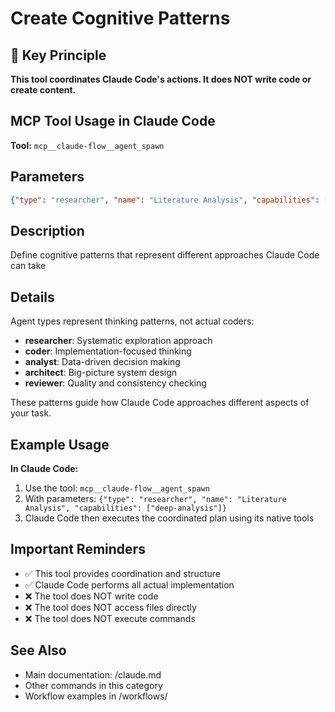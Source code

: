 # Create Cognitive Patterns

## 🎯 Key Principle
**This tool coordinates Claude Code's actions. It does NOT write code or create content.**

## MCP Tool Usage in Claude Code

**Tool:** `mcp__claude-flow__agent_spawn`

## Parameters
```json
{"type": "researcher", "name": "Literature Analysis", "capabilities": ["deep-analysis"]}
```

## Description
Define cognitive patterns that represent different approaches Claude Code can take

## Details
Agent types represent thinking patterns, not actual coders:
- **researcher**: Systematic exploration approach
- **coder**: Implementation-focused thinking
- **analyst**: Data-driven decision making
- **architect**: Big-picture system design
- **reviewer**: Quality and consistency checking

These patterns guide how Claude Code approaches different aspects of your task.

## Example Usage

**In Claude Code:**
1. Use the tool: `mcp__claude-flow__agent_spawn`
2. With parameters: `{"type": "researcher", "name": "Literature Analysis", "capabilities": ["deep-analysis"]}`
3. Claude Code then executes the coordinated plan using its native tools

## Important Reminders
- ✅ This tool provides coordination and structure
- ✅ Claude Code performs all actual implementation
- ❌ The tool does NOT write code
- ❌ The tool does NOT access files directly
- ❌ The tool does NOT execute commands

## See Also
- Main documentation: /claude.md
- Other commands in this category
- Workflow examples in /workflows/

